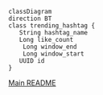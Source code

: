 ```mermaid
classDiagram
direction BT
class trending_hashtag {
   String hashtag_name
   Long like_count
    Long window_end
    Long window_start
   UUID id
}
```
[Main README](../../../README.md)